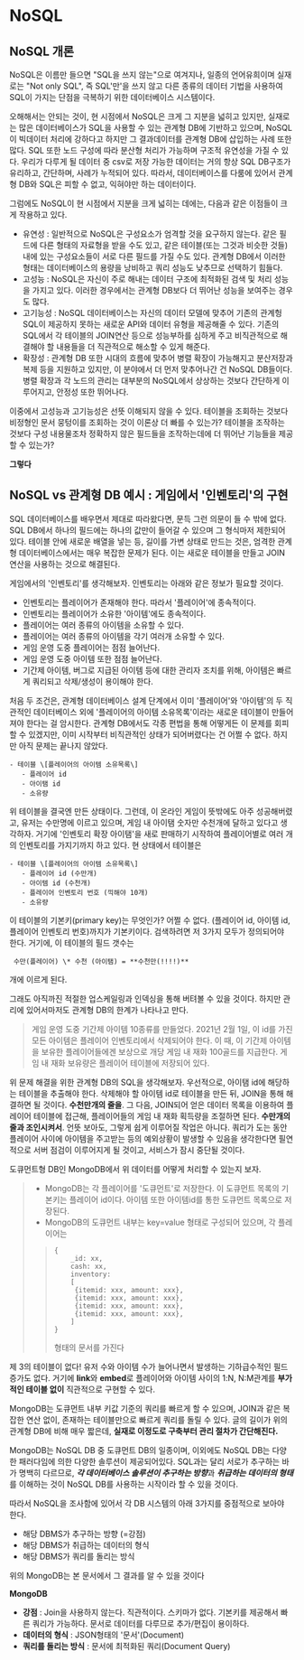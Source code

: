 # NoSQL

## NoSQL 개론
NoSQL은 이름만 들으면 "SQL을 쓰지 않는"으로 여겨지나, 일종의 언어유희이며 실재로는 "Not only SQL", 즉 SQL'만'을 쓰지 않고 다른 종류의 데이터 기법을 사용하여 SQL이 가지는 단점을 극복하기 위한 데이터베이스 시스템이다.

오해해서는 안되는 것이, 현 시점에서 NoSQL은 크게 그 지분을 넓히고 있지만, 실재로는 많은 데이터베이스가 SQL을 사용할 수 있는 관계형 DB에 기반하고 있으며, NoSQL이 빅데이터 처리에 강하다고 하지만 그 결과데이터를 관계형 DB에 삽입하는 사례 또한 많다. SQL 또한 노드 구성에 따라 분산형 처리가 가능하며 구조적 유연성을 가질 수 있다. 우리가 다루게 될 데이터 중 csv로 저장 가능한 데이터는 거의 항상 SQL DB구조가 유리하고, 간단하며, 사례가 누적되어 있다. 따라서, 데이터베이스를 다룸에 있어서 관계형 DB와 SQL은 피할 수 없고, 익혀야만 하는 데이터이다.

그럼에도 NoSQL이 현 시점에서 지분을 크게 넓히는 데에는, 다음과 같은 이점들이 크게 작용하고 있다.
 - 유연성 : 일반적으로 NoSQL은 구성요소가 엄격할 것을 요구하지 않는다. 같은 필드에 다른 형태의 자료형을 받을 수도 있고, 같은 테이블(또는 그것과 비슷한 것들) 내에 있는 구성요소들이 서로 다른 필드를 가질 수도 있다. 관계형 DB에서 이러한 형태는 데이터베이스의 용량을 낭비하고 쿼리 성능도 낮추므로 선택하기 힘들다.
 - 고성능 : NoSQL은 자신이 주로 해내는 데이터 구조에 최적화된 검색 및 처리 성능을 가지고 있다. 이러한 경우에서는 관계형 DB보다 더 뛰어난 성능을 보여주는 경우도 많다.
 - 고기능성 : NoSQL 데이터베이스는 자신의 데이터 모델에 맞추어 기존의 관계헝 SQL이 제공하지 못하는 새로운 API와 데이터 유형을 제공해줄 수 있다. 기존의 SQL에서 각 테이블의 JOIN연산 등으로 성능부하를 심하게 주고 비직관적으로 해결해야 할 내용들을 더 직관적으로 해소할 수 있게 해준다.
 - 확장성 : 관계형 DB 또한 시대의 흐름에 맞추어 병렬 확장이 가능해지고 분산저장과 복제 등을 지원하고 있지만, 이 분야에서 더 먼저 맞추어나간 건 NoSQL DB들이다. 병렬 확장과 각 노드의 관리는 대부분의 NoSQL에서 상상하는 것보다 간단하게 이루어지고, 안정성 또한 뛰어나다.

 이중에서 고성능과 고기능성은 선뜻 이해되지 않을 수 있다. 테이블을 조회하는 것보다 비정형인 문서 뭉텅이를 조회하는 것이 이론상 더 빠를 수 있는가? 테이블을 조작하는 것보다 구성 내용물조차 정확하지 않은 필드들을 조작하는데에 더 뛰어난 기능들을 제공할 수 있는가?

 **그렇다**

## NoSQL vs 관계형 DB 예시 : 게임에서 '인벤토리'의 구현

SQL 데이터베이스를 배우면서 제대로 따라왔다면, 문득 그런 의문이 들 수 밖에 없다. SQL DB에서 하나의 필드에는 하나의 값만이 들어갈 수 있으며 그 형식마저 제한되어 있다. 테이블 안에 새로운 배열을 넣는 등, 길이를 가변 상태로 만드는 것은, 엄격한 관계형 데이터베이스에서는 매우 복잡한 문제가 된다. 이는 새로운 테이블을 만들고 JOIN 연산을 사용하는 것으로 해결된다.

게임에서의 '인벤토리'를 생각해보자. 인벤토리는 아래와 같은 정보가 필요할 것이다.

- 인벤토리는 플레이어가 존재해야 한다. 따라서 '플레이어'에 종속적이다.
- 인벤토리는 플레이어가 소유한 '아이템'에도 종속적이다.
- 플레이어는 여러 종류의 아이템을 소유할 수 있다.
- 플레이어는 여러 종류의 아이템을 각기 여러개 소유할 수 있다.
- 게임 운영 도중 플레이어는 점점 늘어난다.
- 게임 운영 도중 아이템 또한 점점 늘어난다.
- 기간제 아이템, 버그로 지급된 아이템 등에 대한 관리자 조치를 위해, 아이템은 빠르게 쿼리되고 삭제/생성이 용이해야 한다.

처음 두 조건은, 관계형 데이터베이스 설계 단계에서 이미 '플레이어'와 '아이템'의 두 직관적인 데이터베이스 외에 '플레이어의 아이템 소유목록'이라는 새로운 테이블이 만들어져야 한다는 걸 암시한다. 관계형 DB에서도 각종 편법을 통해 어떻게든 이 문제를 회피할 수 있겠지만, 이미 시작부터 비직관적인 상태가 되어버렸다는 건 어쩔 수 없다. 하지만 아직 문제는 끝나지 않았다.

```
- 테이블 \[플레이어의 아이템 소유목록\]
   - 플레이어 id
   - 아이탬 id
   - 소유량
```
위 테이블을 결국엔 만든 상태이다. 그런데, 이 온라인 게임이 뜻밖에도 아주 성공해버렸고, 유저는 수만명에 이르고 있으며, 게임 내 아이탬 숫자만 수천개에 달하고 있다고 생각하자. 거기에 '인벤토리 확장 아이탬'을 새로 판매하기 시작하여 플레이어별로 여러 개의 인벤토리를 가지기까지 하고 있다. 현 상태에서 테이블은
```
- 테이블 \[플레이어의 아이템 소유목록\]
   - 플레이어 id (수만개)
   - 아이템 id (수천개)
   - 플레이어 인벤토리 번호 (끽해야 10개)
   - 소유량
```
이 테이블의 기본키(primary key)는 무엇인가? 어쩔 수 없다. (플레이어 id, 아이템 id, 플레이어 인벤토리 번호)까지가 기본키이다. 검색하려면 저 3가지 모두가 정의되어야 한다. 거기에, 이 테이블의 필드 갯수는

```
 수만(플레이어) \* 수천 (아이탬) = **수천만(!!!!)**
```

개에 이르게 된다.

그래도 아직까진 적절한 업스케일링과 인덱싱을 통해 버텨볼 수 있을 것이다. 하지만 관리에 있어서마저도 관계형 DB의 한계가 나타나고 만다.

>게임 운영 도중 기간제 아이템 10종류를 만들었다. 2021년 2월 1일, 이 id를 가진 모든 아이템은 플레이어 인벤토리에서 삭제되어야 한다. 이 때, 이 기간제 아이템을 보유한 플레이어들에겐 보상으로 개당 게임 내 재화 100골드를 지급한다. 게임 내 재화 보유량은 플레이어 테이블에 저장되어 있다.

위 문제 해결을 위한 관계형 DB의 SQL을 생각해보자. 우선적으로, 아이탬 id에 해당하는 테이블을 추출해야 한다. 삭제해야 할 아이템 id로 테이블을 만든 뒤, JOIN을 통해 해결하면 될 것이다. **수천만개의 줄을**. 그 다음, JOIN되어 얻은 데이터 목록을 이용하여 플레이어 테이블에 접근해, 플레이어들의 게임 내 재화 획득량을 조절하면 된다. **수만개의 줄과 조인시켜서**. 언뜻 보아도, 그렇게 쉽게 이루어질 작업은 아니다. 쿼리가 도는 동안 플레이어 사이에 아이템을 주고받는 등의 예외상황이 발생할 수 있음을 생각한다면 필연적으로 서버 점검이 이루어지게 될 것이고, 서비스가 잠시 중단될 것이다.

도큐먼트형 DB인 MongoDB에서 위 데이터를 어떻게 처리할 수 있는지 보자.
>- MongoDB는 각 플레이어를 '도큐먼트'로 저장한다. 이 도큐먼트 목록의 기본키는 플레이어 id이다. 아이템 또한 아이템id를 통한 도큐먼트 목록으로 저장된다.
>- MongoDB의 도큐먼트 내부는 key=value 형태로 구성되어 있으며, 각 플레이어는
>>```
>>{  
>>     _id: xx,
>>     cash: xx,
>>     inventory:
>>     [
>>      {itemid: xxx, amount: xxx},
>>      {itemid: xxx, amount: xxx},
>>      {itemid: xxx, amount: xxx},
>>      {itemid: xxx, amount: xxx},
>>     ]
>>}
>>```
>>형태의 문서를 가진다

제 3의 테이블이 없다! 유저 수와 아이템 수가 늘어나면서 발생하는 기하급수적인 필드 증가도 없다. 거기에 **link**와 **embed**로 플레이어와 아이템 사이의 1:N, N:M관계를 **부가적인 테이블 없이** 직관적으로 구현할 수 있다.

MongoDB는 도큐먼트 내부 키값 기준의 쿼리를 빠르게 할 수 있으며, JOIN과 같은 복잡한 연산 없이, 존재하는 테이블만으로 빠르게 쿼리를 돌릴 수 있다. 글의 길이가 위의 관계형 DB에 비해 매우 짧은데, **실재로 이정도로 구축부터 관리 절차가 간단해진다.**

MongoDB는 NoSQL DB 중 도큐먼트 DB의 일종이며, 이외에도 NoSQL DB는 다양한 패러다임에 의한 다양한 솔루션이 제공되어있다. SQL과는 달리 서로가 추구하는 바가 명백히 다르므로, ***각 데이터베이스 솔루션이 추구하는 방향***과 ***취급하는 데이터의 형태***를 이해하는 것이 NoSQL DB를 사용하는 시작이라 할 수 있을 것이다.

따라서 NoSQL을 조사함에 있어서 각 DB 시스템의 아래 3가지를 중점적으로 보아야 한다.

 - 해당 DBMS가 추구하는 방향 (=강점)
 - 해당 DBMS가 취급하는 데이터의 형식
 - 해당 DBMS가 쿼리를 돌리는 방식


위의 MongoDB는 본 문서에서 그 결과를 알 수 있을 것이다

**MongoDB**
 - **강점** : Join을 사용하지 않는다. 직관적이다. 스키마가 없다. 기본키를 제공해서 빠른 쿼리가 가능하다. 문서로 데이터를 다루므로 추가/편집이 용이하다.
 - **데이터의 형식** : JSON형태의 '문서'(Document)
 - **쿼리를 돌리는 방식** : 문서에 최적화된 쿼리(Document Query)